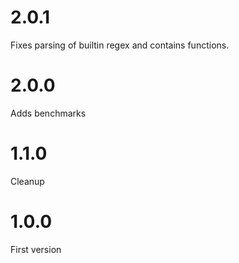 # 2.0.1

Fixes parsing of builtin regex and contains functions.

# 2.0.0

Adds benchmarks

# 1.1.0

Cleanup

# 1.0.0

First version